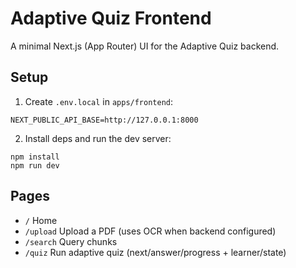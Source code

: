 # Adaptive Quiz Frontend

A minimal Next.js (App Router) UI for the Adaptive Quiz backend.

## Setup

1. Create `.env.local` in `apps/frontend`:

```
NEXT_PUBLIC_API_BASE=http://127.0.0.1:8000
```

2. Install deps and run the dev server:

```
npm install
npm run dev
```

## Pages
- `/` Home
- `/upload` Upload a PDF (uses OCR when backend configured)
- `/search` Query chunks
- `/quiz` Run adaptive quiz (next/answer/progress + learner/state)
